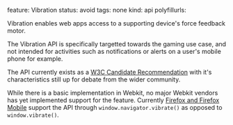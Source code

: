 feature: Vibration
status: avoid
tags: none
kind: api
polyfillurls:

Vibration enables web apps access to a supporting device's force feedback motor.

The Vibration API is specifically targetted towards the gaming use case, and not intended for activities such as notifications or alerts on a user's mobile phone for example.

The API currently exists as a [W3C Candidate Recommendation](http://www.w3.org/TR/vibration/) with it's characteristics still up for debate from the wider community.

While there is a basic implementation in Webkit, no major Webkit vendors has yet implemented support for the feature. Currently [Firefox and Firefox Mobile](https://developer.mozilla.org/en-US/docs/WebAPI/Vibration) support the API through `window.navigator.vibrate()` as opposed to `window.vibrate()`.
